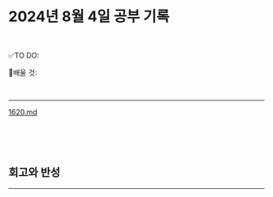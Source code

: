 # 2024년 8월 4일 공부 기록 

<br>

✅TO DO: 



💭배울 것:


<br>

---


[1620.md](..%2F..%2F..%2FAlgorithm%2FSolvedProblem%2F%EB%B0%B1%EC%A4%80%ED%81%B4%EB%9E%98%EC%8A%A4%2F%ED%81%B4%EB%9E%98%EC%8A%A43%2F1620%2F1620.md)


<br><br><br>





## 회고와 반성

---

